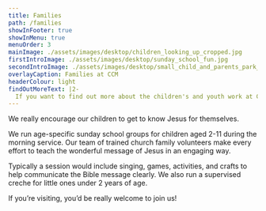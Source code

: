 ```yaml
---
title: Families
path: /families
showInFooter: true
showInMenu: true
menuOrder: 3
mainImage: ./assets/images/desktop/children_looking_up_cropped.jpg
firstIntroImage: ./assets/images/desktop/sunday_school_fun.jpg
secondIntroImage: ./assets/images/desktop/small_child_and_parents_park_cropped.jpg
overlayCaption: Families at CCM
headerColour: light
findOutMoreText: |2-
  If you want to find out more about the children's and youth work at CCM, please get in touch with James.
---
```


We really encourage our children to get to know Jesus for themselves.

We run age-specific sunday school groups for children aged 2-11 during the morning service. Our team of trained church family volunteers make every effort to teach the wonderful message of Jesus in an engaging way.

Typically a session would include singing, games, activities, and crafts to help communicate the Bible message clearly. We also run a supervised creche for little ones under 2 years of age.

If you’re visiting, you’d be really welcome to join us!
